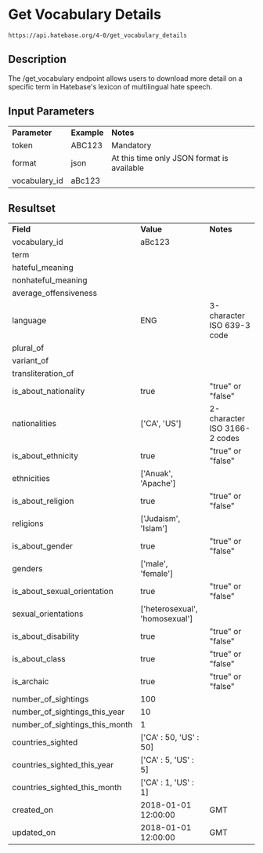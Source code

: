 # Get Vocabulary Details

~~~
https://api.hatebase.org/4-0/get_vocabulary_details
~~~

## Description

The /get_vocabulary endpoint allows users to download more detail on a specific term in Hatebase's lexicon of multilingual hate speech.

## Input Parameters

<table>
  <tr>
    <td><b>Parameter</b></td>
    <td><b>Example</b></td>
    <td><b><b>Notes</b></b></td>
  </tr>
  <tr>
    <td>token</td>
    <td>ABC123</td>
    <td>Mandatory</td>
  </tr>
  <tr>
    <td>format</td>
    <td>json</td>
    <td>At this time only JSON format is available</td>
  </tr>
  <tr>
    <td>vocabulary_id</td>
    <td>aBc123</td>
    <td></td>
  </tr>
</table>

## Resultset

<table>
  <tr>
    <td><b>Field</b></td>
    <td><b>Value</b></td>
    <td><b><b>Notes</b></b></td>
  </tr>
  <tr>
    <td>vocabulary_id</td>
    <td>aBc123</td>
    <td></td>
  </tr>
  <tr>
    <td>term</td>
    <td></td>
    <td></td>
  </tr>
  <tr>
    <td>hateful_meaning</td>
    <td></td>
    <td></td>
  </tr>
  <tr>
    <td>nonhateful_meaning</td>
    <td></td>
    <td></td>
  </tr>
  <tr>
    <td>average_offensiveness</td>
    <td></td>
    <td></td>
  </tr>
  <tr>
    <td>language</td>
    <td>ENG</td>
    <td>3-character ISO 639-3 code</td>
  </tr>
  <tr>
    <td>plural_of</td>
    <td></td>
    <td></td>
  </tr>
  <tr>
    <td>variant_of</td>
    <td></td>
    <td></td>
  </tr>
  <tr>
    <td>transliteration_of</td>
    <td></td>
    <td></td>
  </tr>
  <tr>
    <td>is_about_nationality</td>
    <td>true</td>
    <td>"true" or "false"</td>
  </tr>
  <tr>
    <td>nationalities</td>
    <td>['CA', 'US']</td>
    <td>2-character ISO 3166-2 codes</td>
  </tr>
  <tr>
    <td>is_about_ethnicity</td>
    <td>true</td>
    <td>"true" or "false"</td>
  </tr>
  <tr>
    <td>ethnicities</td>
    <td>['Anuak', 'Apache']</td>
    <td></td>
  </tr>
  <tr>
    <td>is_about_religion</td>
    <td>true</td>
    <td>"true" or "false"</td>
  </tr>
  <tr>
    <td>religions</td>
    <td>['Judaism', 'Islam']</td>
    <td></td>
  </tr>
  <tr>
    <td>is_about_gender</td>
    <td>true</td>
    <td>"true" or "false"</td>
  </tr>
  <tr>
    <td>genders</td>
    <td>['male', 'female']</td>
    <td></td>
  </tr>
  <tr>
    <td>is_about_sexual_orientation</td>
    <td>true</td>
    <td>"true" or "false"</td>
  </tr>
  <tr>
    <td>sexual_orientations</td>
    <td>['heterosexual', 'homosexual']</td>
    <td></td>
  </tr>
  <tr>
    <td>is_about_disability</td>
    <td>true</td>
    <td>"true" or "false"</td>
  </tr>
  <tr>
    <td>is_about_class</td>
    <td>true</td>
    <td>"true" or "false"</td>
  </tr>
  <tr>
    <td>is_archaic</td>
    <td>true</td>
    <td>"true" or "false"</td>
  </tr>
  <tr>
    <td>number_of_sightings</td>
    <td>100</td>
    <td></td>
  </tr>
  <tr>
    <td>number_of_sightings_this_year</td>
    <td>10</td>
    <td></td>
  </tr>
  <tr>
    <td>number_of_sightings_this_month</td>
    <td>1</td>
    <td></td>
  </tr>
  <tr>
    <td>countries_sighted</td>
    <td>['CA' : 50, 'US' : 50]</td>
    <td></td>
  </tr>
  <tr>
    <td>countries_sighted_this_year</td>
    <td>['CA' : 5, 'US' : 5]</td>
    <td></td>
  </tr>
  <tr>
    <td>countries_sighted_this_month</td>
    <td>['CA' : 1, 'US' : 1]</td>
    <td></td>
  </tr>
  <tr>
    <td>created_on</td>
    <td>2018-01-01 12:00:00</td>
    <td>GMT</td>
  </tr>
  <tr>
    <td>updated_on</td>
    <td>2018-01-01 12:00:00</td>
    <td>GMT</td>
  </tr>
</table>
